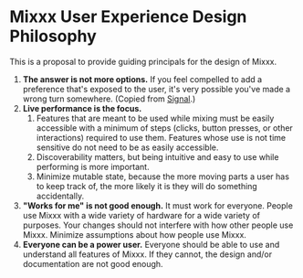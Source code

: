 # Mixxx User Experience Design Philosophy

This is a proposal to provide guiding principals for the design of
Mixxx.

1.  **The answer is not more options.** If you feel compelled to add a
    preference that's exposed to the user, it's very possible you've
    made a wrong turn somewhere. (Copied from
    [Signal](https://github.com/WhisperSystems/Signal-Android/blob/master/CONTRIBUTING.md#development-ideology).)
2.  **Live performance is the focus.**
    1.  Features that are meant to be used while mixing must be easily
        accessible with a minimum of steps (clicks, button presses, or
        other interactions) required to use them. Features whose use is
        not time sensitive do not need to be as easily accessible.
    2.  Discoverability matters, but being intuitive and easy to use
        while performing is more important.
    3.  Minimize mutable state, because the more moving parts a user has
        to keep track of, the more likely it is they will do something
        accidentally.
3.  **"Works for me" is not good enough.** It must work for everyone.
    People use Mixxx with a wide variety of hardware for a wide variety
    of purposes. Your changes should not interfere with how other people
    use Mixxx. Minimize assumptions about how people use Mixxx.
4.  **Everyone can be a power user.** Everyone should be able to use and
    understand all features of Mixxx. If they cannot, the design and/or
    documentation are not good enough.
